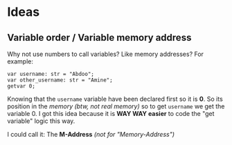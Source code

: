 # Ideas

## Variable order / Variable memory address
Why not use numbers to call variables? Like memory addresses?
For example:
```
var username: str = "Abdoo";
var other_username: str = "Amine";
getvar 0;
```
Knowing that the `username` variable have been declared first so it is **0**. So its position in 
the *memory* *(btw, not real memory)* 
so to get `username` we get the variable 0.
I got this idea because it is **WAY WAY easier** to code the "get variable" logic this way.

I could call it: The **M-Address** *(not for "Memory-Address")*